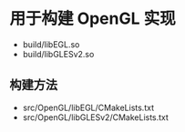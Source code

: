 # 用于构建 OpenGL 实现

- build/libEGL.so
- build/libGLESv2.so

## 构建方法

- src/OpenGL/libEGL/CMakeLists.txt
- src/OpenGL/libGLESv2/CMakeLists.txt
